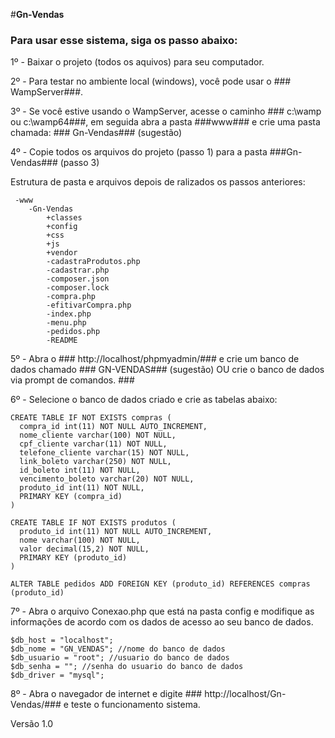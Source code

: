 #__Gn-Vendas__

### Para usar esse sistema, siga os passo abaixo: ### 

1º - Baixar o projeto (todos os aquivos) para seu computador.

2º - Para testar no ambiente local (windows), você pode usar o ### WampServer###.

3º - Se você estive usando o WampServer, acesse o caminho ### c:\wamp ou c:\wamp64###, em seguida abra a pasta ###www###  e  crie uma pasta chamada: ### Gn-Vendas###  (sugestão) 

4º - Copie todos os arquivos do projeto (passo 1) para a pasta ###Gn-Vendas###  (passo 3)

Estrutura de pasta e arquivos depois de ralizados os passos anteriores:  
 
```
 -www         
    -Gn-Vendas
        +classes
        +config
        +css
        +js
        +vendor
        -cadastraProdutos.php
        -cadastrar.php
        -composer.json
        -composer.lock
        -compra.php
        -efitivarCompra.php
        -index.php
        -menu.php
        -pedidos.php
        -README

```

5º - Abra o ### http://localhost/phpmyadmin/### e crie um banco de dados chamado ### GN-VENDAS###  (sugestão) OU crie o banco de dados via prompt de comandos. ### 

6º - Selecione o banco de dados criado e crie as tabelas abaixo:
 
```
CREATE TABLE IF NOT EXISTS compras (
  compra_id int(11) NOT NULL AUTO_INCREMENT,
  nome_cliente varchar(100) NOT NULL,
  cpf_cliente varchar(11) NOT NULL,
  telefone_cliente varchar(15) NOT NULL,
  link_boleto varchar(250) NOT NULL,
  id_boleto int(11) NOT NULL,
  vencimento_boleto varchar(20) NOT NULL,
  produto_id int(11) NOT NULL,
  PRIMARY KEY (compra_id)
)

CREATE TABLE IF NOT EXISTS produtos (
  produto_id int(11) NOT NULL AUTO_INCREMENT,
  nome varchar(100) NOT NULL,
  valor decimal(15,2) NOT NULL,
  PRIMARY KEY (produto_id)
)

ALTER TABLE pedidos ADD FOREIGN KEY (produto_id) REFERENCES compras (produto_id)
```

7º - Abra o arquivo Conexao.php que está na pasta config e modifique as informações de acordo com os dados de acesso ao seu banco de dados.

```
$db_host = "localhost";
$db_nome = "GN_VENDAS"; //nome do banco de dados
$db_usuario = "root"; //usuario do banco de dados
$db_senha = ""; //senha do usuario do banco de dados
$db_driver = "mysql";
```

8º - Abra o navegador de internet e digite ### http://localhost/Gn-Vendas/###  e teste o funcionamento sistema.


Versão 1.0
